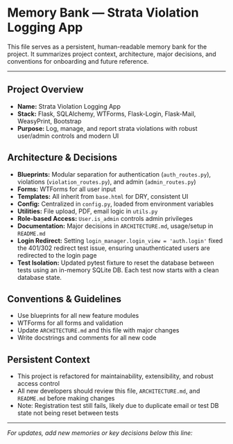 # Memory Bank — Strata Violation Logging App

This file serves as a persistent, human-readable memory bank for the project. It summarizes project context, architecture, major decisions, and conventions for onboarding and future reference.

---

## Project Overview
- **Name:** Strata Violation Logging App
- **Stack:** Flask, SQLAlchemy, WTForms, Flask-Login, Flask-Mail, WeasyPrint, Bootstrap
- **Purpose:** Log, manage, and report strata violations with robust user/admin controls and modern UI

## Architecture & Decisions
- **Blueprints:** Modular separation for authentication (`auth_routes.py`), violations (`violation_routes.py`), and admin (`admin_routes.py`)
- **Forms:** WTForms for all user input
- **Templates:** All inherit from `base.html` for DRY, consistent UI
- **Config:** Centralized in `config.py`, loaded from environment variables
- **Utilities:** File upload, PDF, email logic in `utils.py`
- **Role-based Access:** `User.is_admin` controls admin privileges
- **Documentation:** Major decisions in `ARCHITECTURE.md`, usage/setup in `README.md`
- **Login Redirect:** Setting `login_manager.login_view = 'auth.login'` fixed the 401/302 redirect test issue, ensuring unauthenticated users are redirected to the login page
- **Test Isolation:** Updated pytest fixture to reset the database between tests using an in-memory SQLite DB. Each test now starts with a clean database state.

## Conventions & Guidelines
- Use blueprints for all new feature modules
- WTForms for all forms and validation
- Update `ARCHITECTURE.md` and this file with major changes
- Write docstrings and comments for all new code

## Persistent Context
- This project is refactored for maintainability, extensibility, and robust access control
- All new developers should review this file, `ARCHITECTURE.md`, and `README.md` before making changes
- Note: Registration test still fails, likely due to duplicate email or test DB state not being reset between tests

---

*For updates, add new memories or key decisions below this line:*
